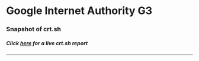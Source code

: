 # Google Internet Authority G3
### Snapshot of crt.sh
##### Click [here](https://crt.sh/?q=98DA042CEB04BA52E9E4D7C61E43BD76F94E88DCFF8EF1EF73520DEB6F981B82) for a live crt.sh report

---
